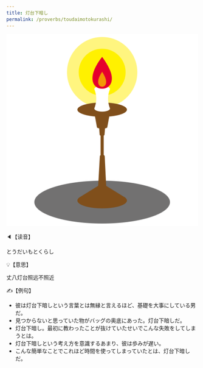 ```yaml
---
title: 灯台下暗し
permalink: /proverbs/toudaimotokurashi/
---
```


![](/assets/images/proverbs/toudaimotokurashi-1-1024x1024.png)

🔈【读音】

とうだいもとくらし

💡【意思】

丈八灯台照远不照近

✍️【例句】

- 彼は灯台下暗しという言葉とは無縁と言えるほど、基礎を大事にしている男だ。
- 見つからないと思っていた物がバッグの奥底にあった。灯台下暗しだ。
- 灯台下暗し。最初に教わったことが抜けていたせいでこんな失敗をしてしまうとは。
- 灯台下暗しという考え方を意識するあまり、彼は歩みが遅い。
- こんな簡単なことでこれほど時間を使ってしまっていたとは、灯台下暗しだ。
